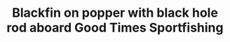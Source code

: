 ---
title: Blackfin on popper with black hole rod aboard Good Times Sportfishing 
# date: 01-01-2222 # day-month-year
description: Blackfin on popper with black hole rod aboard Good Times Sportfishing Hatteras, North Carolina
thumb: /assets/images/photo-gallery/700-series-ross-thumb.jpg
image: /assets/images/photo-gallery/700-series-ross.jpg
angler-name: Ross Scroble
# angler-links: 
#     website: a-url-goes-here
#     twitter: a-url-goes-here
#     facebook: a-url-goes-here
#     instagram: a-url-goes-here
#     pinterest: a-url-goes-here

reel-type: spinning
reel-series: 700

location: Hatteras, North Carolina
fish: Blackfin
# fish-length: 49 in.
# fish-weight: 78 lbs.
---